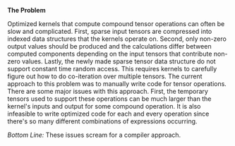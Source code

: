 **The Problem**

Optimized kernels that compute compound tensor operations can often be slow and complicated. First, sparse input tensors are compressed into indexed data structures that the kernels operate on. Second, only non-zero output values should be produced and the calculations differ between computed components depending on the input tensors that contribute non-zero values. Lastly, the newly made sparse tensor data structure do not support constant time random access. This requires kernels to carefully figure out how to do co-iteration over multiple tensors. The current approach to this problem was to manually write code for tensor operations. There are some major issues with this approach. First, the temporary tensors used to support these operations can be much larger than the kernel's inputs and output for some compound operation. It is also infeasible to write optimized code for each and every operation since there's so many different combinations of expressions occurring. 

*Bottom Line:* These issues scream for a compiler approach. 